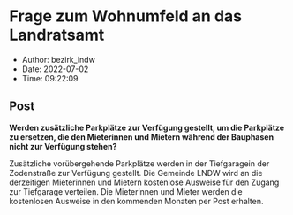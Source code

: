 # Frage zum Wohnumfeld an das Landratsamt

- Author: bezirk_lndw
- Date: 2022-07-02
- Time: 09:22:09

## Post


<p><strong>Werden zusätzliche Parkplätze zur Verfügung gestellt, um die Parkplätze zu ersetzen, die den Mieterinnen und Mietern während der Bauphasen nicht zur Verfügung stehen?</strong></p>



<p>Zusätzliche vorübergehende Parkplätze werden in der Tiefgaragein der Zodenstraße zur Verfügung gestellt. Die Gemeinde LNDW wird an die derzeitigen Mieterinnen und Mietern kostenlose Ausweise für den Zugang zur Tiefgarage verteilen. Die Mieterinnen und Mieter werden die kostenlosen Ausweise in den kommenden Monaten per Post erhalten.</p>
